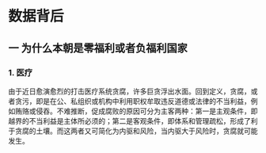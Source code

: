 # 数据背后
## 一 为什么本朝是零福利或者负福利国家
### 1. 医疗

由于近日愈演愈烈的打击医疗系统贪腐，许多巨贪浮出水面。回到定义，贪腐，或者贪污，即是在公、私组织或机构中利用职权牟取违反道德或法律的不当利益，例如贿赂或侵吞。不难推断，促成腐败的原因可分为主客两种：第一是主观条件，即越界的不当利益是主体所必须的；第二是客观条件，即体系和管理疏松，形成了利于贪腐的土壤。而这两者又可简化为内驱和风险，当内驱大于风险时，贪腐就可能发生。


